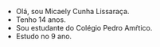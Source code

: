 - Olá, sou Micaely Cunha Lissaraça.
- Tenho 14 anos.
- Sou estudante do Colégio Pedro Amŕtico.
- Estudo no 9 ano.
